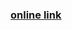 ### [online link]([https://dice-roll-beta.vercel.app/](https://paolo-federle.github.io/dice_roll/)https://paolo-federle.github.io/dice_roll/)
